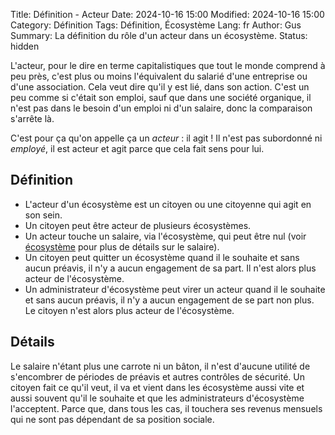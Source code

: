 Title: Définition - Acteur
Date: 2024-10-16 15:00
Modified: 2024-10-16 15:00
Category: Définition
Tags: Définition, Écosystème
Lang: fr
Author: Gus
Summary: La définition du rôle d'un acteur dans un écosystème.
Status: hidden

L'acteur, pour le dire en terme capitalistiques que tout le monde comprend à peu près, c'est plus ou moins l'équivalent du salarié d'une entreprise ou d'une association.
Cela veut dire qu'il y est lié, dans son action.
C'est un peu comme si c'était son emploi, sauf que dans une société organique, il n'est pas dans le besoin d'un emploi ni d'un salaire, donc la comparaison s'arrête là.

C'est pour ça qu'on appelle ça un *acteur* : il agit !
Il n'est pas subordonné ni *employé*, il est acteur et agit parce que cela fait sens pour lui.


## Définition

* L'acteur d'un écosystème est un citoyen ou une citoyenne qui agit en son sein.
* Un citoyen peut être acteur de plusieurs écosystèmes.
* Un acteur touche un salaire, via l'écosystème, qui peut être nul (voir [écosystème]({filename}/definitions/ecosysteme.md) pour plus de détails sur le salaire).
* Un citoyen peut quitter un écosystème quand il le souhaite et sans aucun préavis, il n'y a aucun engagement de sa part. Il n'est alors plus acteur de l'écosystème.
* Un administrateur d'écosystème peut virer un acteur quand il le souhaite et sans aucun préavis, il n'y a aucun engagement de se part non plus. Le citoyen n'est alors plus acteur de l'écosystème.

## Détails

Le salaire n'étant plus une carrote ni un bâton, il n'est d'aucune utilité de s'encombrer de périodes de préavis et autres contrôles de sécurité.
Un citoyen fait ce qu'il veut, il va et vient dans les écosystème aussi vite et aussi souvent qu'il le souhaite et que les administrateurs d'écosystème l'acceptent.
Parce que, dans tous les cas, il touchera ses revenus mensuels qui ne sont pas dépendant de sa position sociale.
